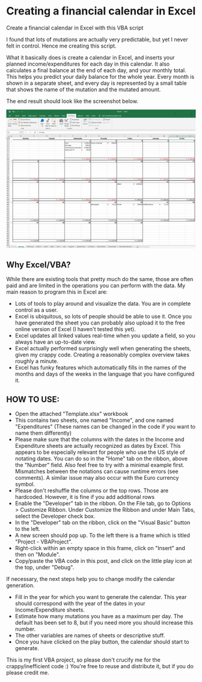 # Creating a financial calendar in Excel

Create a financial calendar in Excel with this VBA script

I found that lots of mutations are actually very predictable, but yet I never felt in control. Hence me creating this script.

What it basically does is create a calendar in Excel, and inserts your planned income/expenditures for each day in this calendar. 
It also calculates a final balance at the end of each day, and your monthly total. 
This helps you predict your daily balance for the whole year. 
Every month is shown in a separate sheet, and every day is represented by a small table that shows the name of the mutation and the mutated amount.

The end result should look like the screenshot below.

![Example of the outcome](images/Example.png)

## Why Excel/VBA?

While there are existing tools that pretty much do the same, those are often paid and are limited in the operations you can perform with the data. 
My main reason to program this in Excel are:

* Lots of tools to play around and visualize the data. You are in complete control as a user.
* Excel is ubiquitous, so lots of people should be able to use it. Once you have generated the sheet you can probably also upload it to the free online version of Excel (I haven't tested this yet).
* Excel updates all linked values real-time when you update a field, so you always have an up-to-date view.
* Excel actually performed surprisingly well when generating the sheets, given my crappy code. Creating a reasonably complex overview takes roughly a minute.
* Excel has funky features which automatically fills in the names of the months and days of the weeks in the language that you have configured it.


## HOW TO USE:

* Open the attached "Template.xlsx" workbook
* This contains two sheets, one named "Income", and one named "Expenditures" (These names can be changed in the code if you want to name them differently)
* Please make sure that the columns with the dates in the Income and Expenditure sheets are actually recognized as dates by Excel. This appears to be especially relevant for people who use the US style of notating dates. You can do so in the "Home" tab on the ribbon, above the "Number" field. Also feel free to try with a minimal example first. Mismatches between the notations can cause runtime errors (see comments). A similar issue may also occur with the Euro currency symbol.
* Please don't reshuffle the columns or the top rows. Those are hardcoded. However, it is fine if you add additional rows
* Enable the "Developer" tab in the ribbon. On the File tab, go to Options > Customize Ribbon. Under Customize the Ribbon and under Main Tabs, select the Developer check box.
* In the "Developer" tab on the ribbon, click on the "Visual Basic" button to the left.
* A new screen should pop up. To the left there is a frame which is titled "Project - VBAProject".
* Right-click within an empty space in this frame, click on "Insert" and then on "Module".
* Copy/paste the VBA code in this post, and click on the little play icon at the top, under "Debug".

If necessary, the next steps help you to change modify the calendar generation.

* Fill in the year for which you want to generate the calendar. This year should correspond with the year of the dates in your Income/Expenditure sheets.
* Estimate how many mutations you have as a maximum per day. The default has been set to 8, but if you need more you should increase this number.
* The other variables are names of sheets or descriptive stuff.
* Once you have clicked on the play button, the calendar should start to generate.

This is my first VBA project, so please don't crucify me for the crappy/inefficient code :) You're free to reuse and distribute it, but if you do please credit me.